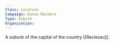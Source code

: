 ```yaml
---
Class: Location
Campaign: Danse Macabre
Type: Suburb
Organization:
---
```

A suburb of the capital of the country [[Reclesau]].

